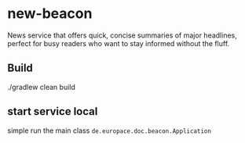 # new-beacon

News service that offers quick, concise summaries of major headlines, perfect for busy readers who want to stay informed without the fluff.


## Build
./gradlew clean build

## start service local
simple run the main class `de.europace.doc.beacon.Application`
